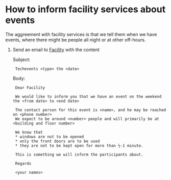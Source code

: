 How to inform facility services about events
============================

The aggreement with facility services is that we tell them when we have events, where there might be people all night or at other off-hours.


1) Send an email to [Facility](mailto:facility@support.eal.dk) with the content

    Subject:

        Techevents <type> the <date>

    Body:

        Dear Facility

        We would like to inform you that we have an event on the weekend the <from date> to <end date>
        
        The contact person for this event is <name>, and he may be reached on <phone number>
        We expect to be around <number> people and will primarily be at <building and floor number>

        We know that 
        * windows are not to be opened
        * only the front doors are to be used
        * they are not to be kept open for more than ½-1 minute.

        This is something we will inform the participants about.

        Regards

        <your names>

